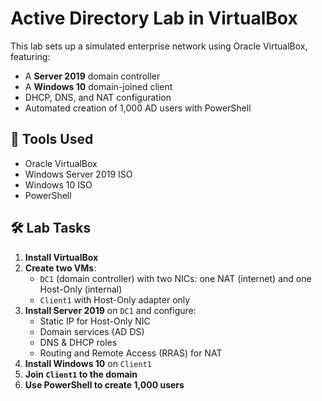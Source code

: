 # Active Directory Lab in VirtualBox

This lab sets up a simulated enterprise network using Oracle VirtualBox, featuring:
- A **Server 2019** domain controller
- A **Windows 10** domain-joined client
- DHCP, DNS, and NAT configuration
- Automated creation of 1,000 AD users with PowerShell

## 🧰 Tools Used
- Oracle VirtualBox
- Windows Server 2019 ISO
- Windows 10 ISO
- PowerShell

## 🛠️ Lab Tasks
1. **Install VirtualBox**
2. **Create two VMs**:
   - `DC1` (domain controller) with two NICs: one NAT (internet) and one Host-Only (internal)
   - `Client1` with Host-Only adapter only
3. **Install Server 2019** on `DC1` and configure:
   - Static IP for Host-Only NIC
   - Domain services (AD DS)
   - DNS & DHCP roles
   - Routing and Remote Access (RRAS) for NAT
4. **Install Windows 10** on `Client1`
5. **Join `Client1` to the domain**
6. **Use PowerShell to create 1,000 users**

